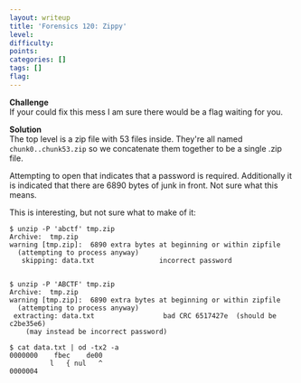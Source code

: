 ```yaml
---
layout: writeup
title: 'Forensics 120: Zippy'
level:
difficulty:
points:
categories: []
tags: []
flag:
---
```

**Challenge**   
If your could fix this mess I am sure there would be a flag waiting for
you.

**Solution**   
The top level is a zip file with 53 files inside. They're all named  
`chunk0..chunk53.zip` so we concatenate them together to be a single
.zip file.

Attempting to open that indicates that a password is required.
Additionally it  
is indicated that there are 6890 bytes of junk in front. Not sure what
this means.

This is interesting, but not sure what to make of it:

    $ unzip -P 'abctf' tmp.zip
    Archive:  tmp.zip
    warning [tmp.zip]:  6890 extra bytes at beginning or within zipfile
      (attempting to process anyway)
       skipping: data.txt                incorrect password
    
    
    $ unzip -P 'ABCTF' tmp.zip
    Archive:  tmp.zip
    warning [tmp.zip]:  6890 extra bytes at beginning or within zipfile
      (attempting to process anyway)
     extracting: data.txt                 bad CRC 6517427e  (should be c2be35e6)
        (may instead be incorrect password)
    
    $ cat data.txt | od -tx2 -a
    0000000    fbec    de00
              l   { nul   ^
    0000004

